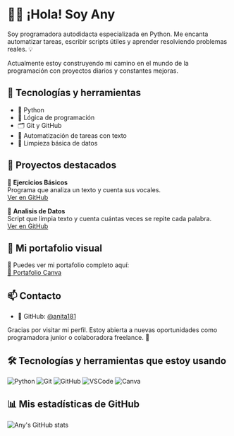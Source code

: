 # 👩‍💻 ¡Hola! Soy Any

Soy programadora autodidacta especializada en Python. Me encanta automatizar tareas, escribir scripts útiles y aprender resolviendo problemas reales. 💡

Actualmente estoy construyendo mi camino en el mundo de la programación con proyectos diarios y constantes mejoras.

## 🧰 Tecnologías y herramientas

- 🐍 Python
- 🧠 Lógica de programación
- 🗂️ Git y GitHub
- 📄 Automatización de tareas con texto
- 🧹 Limpieza básica de datos

## 📁 Proyectos destacados

🔹 **Ejercicios Básicos**  
Programa que analiza un texto y cuenta sus vocales.  
[Ver en GitHub](https://github.com/Anita181/Programacion)

🔹 **Analisis de Datos**  
Script que limpia texto y cuenta cuántas veces se repite cada palabra.  
[Ver en GitHub](https://github.com/Anita181/Fase_2_Python)

## 🎨 Mi portafolio visual

📂 Puedes ver mi portafolio completo aquí:  
[🔗 Portafolio Canva](https://www.canva.com/design/DAGrO3EYtGU/bn2ZW0lnk1PEOqGuFCyaXQ/view?utm_content=DAGrO3EYtGU&utm_campaign=designshare&utm_medium=link2&utm_source=uniquelinks&utlId=hbd778ab923)

## 📫 Contacto
- 🐙 GitHub: [@anita181](https://github.com/anita181)

Gracias por visitar mi perfil. Estoy abierta a nuevas oportunidades como programadora junior o colaboradora freelance. 🚀

## 🛠️ Tecnologías y herramientas que estoy usando

![Python](https://img.shields.io/badge/Python-3776AB?style=for-the-badge&logo=python&logoColor=white)
![Git](https://img.shields.io/badge/Git-F05032?style=for-the-badge&logo=git&logoColor=white)
![GitHub](https://img.shields.io/badge/GitHub-181717?style=for-the-badge&logo=github&logoColor=white)
![VSCode](https://img.shields.io/badge/VS_Code-007ACC?style=for-the-badge&logo=visual-studio-code&logoColor=white)
![Canva](https://img.shields.io/badge/Canva-00C4CC?style=for-the-badge&logo=canva&logoColor=white)

## 📊 Mis estadísticas de GitHub

![Any's GitHub stats](https://github-readme-stats.vercel.app/api?username=Anita181&show_icons=true&theme=radical)

